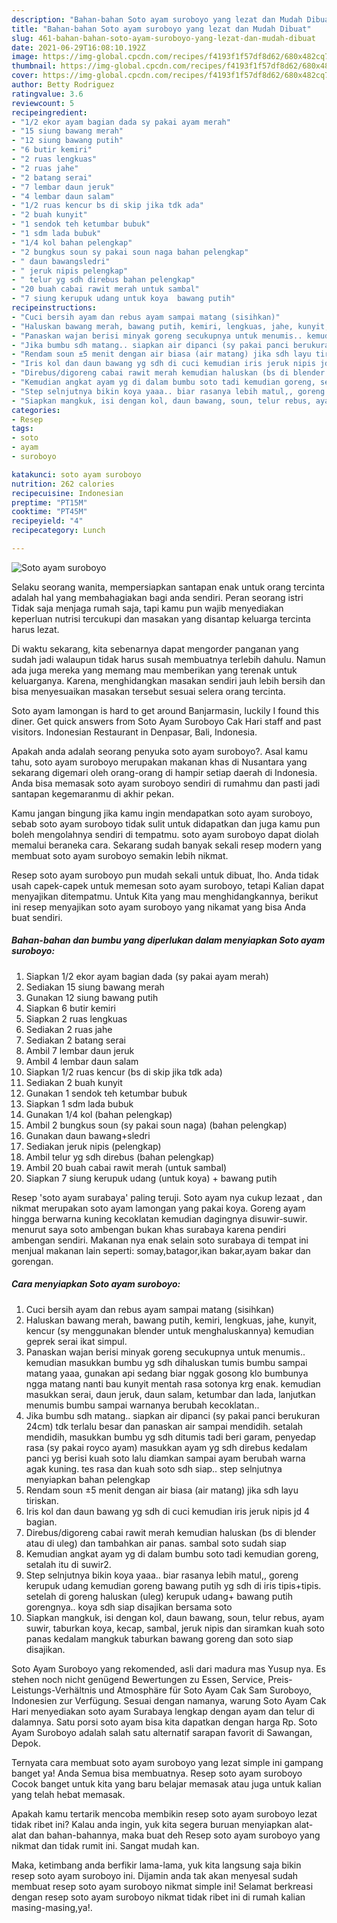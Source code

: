 ```yaml
---
description: "Bahan-bahan Soto ayam suroboyo yang lezat dan Mudah Dibuat"
title: "Bahan-bahan Soto ayam suroboyo yang lezat dan Mudah Dibuat"
slug: 461-bahan-bahan-soto-ayam-suroboyo-yang-lezat-dan-mudah-dibuat
date: 2021-06-29T16:08:10.192Z
image: https://img-global.cpcdn.com/recipes/f4193f1f57df8d62/680x482cq70/soto-ayam-suroboyo-foto-resep-utama.jpg
thumbnail: https://img-global.cpcdn.com/recipes/f4193f1f57df8d62/680x482cq70/soto-ayam-suroboyo-foto-resep-utama.jpg
cover: https://img-global.cpcdn.com/recipes/f4193f1f57df8d62/680x482cq70/soto-ayam-suroboyo-foto-resep-utama.jpg
author: Betty Rodriguez
ratingvalue: 3.6
reviewcount: 5
recipeingredient:
- "1/2 ekor ayam bagian dada sy pakai ayam merah"
- "15 siung bawang merah"
- "12 siung bawang putih"
- "6 butir kemiri"
- "2 ruas lengkuas"
- "2 ruas jahe"
- "2 batang serai"
- "7 lembar daun jeruk"
- "4 lembar daun salam"
- "1/2 ruas kencur bs di skip jika tdk ada"
- "2 buah kunyit"
- "1 sendok teh ketumbar bubuk"
- "1 sdm lada bubuk"
- "1/4 kol bahan pelengkap"
- "2 bungkus soun sy pakai soun naga bahan pelengkap"
- " daun bawangsledri"
- " jeruk nipis pelengkap"
- " telur yg sdh direbus bahan pelengkap"
- "20 buah cabai rawit merah untuk sambal"
- "7 siung kerupuk udang untuk koya  bawang putih"
recipeinstructions:
- "Cuci bersih ayam dan rebus ayam sampai matang (sisihkan)"
- "Haluskan bawang merah, bawang putih, kemiri, lengkuas, jahe, kunyit, kencur (sy menggunakan blender untuk menghaluskannya) kemudian geprek serai ikat simpul."
- "Panaskan wajan berisi minyak goreng secukupnya untuk menumis.. kemudian masukkan bumbu yg sdh dihaluskan tumis bumbu sampai matang yaaa, gunakan api sedang biar nggak gosong klo bumbunya ngga matang nanti bau kunyit mentah rasa sotonya krg enak. kemudian masukkan serai, daun jeruk, daun salam, ketumbar dan lada, lanjutkan menumis bumbu sampai warnanya berubah kecoklatan.."
- "Jika bumbu sdh matang.. siapkan air dipanci (sy pakai panci berukuran 24cm) tdk terlalu besar dan panaskan air sampai mendidih. setalah mendidih, masukkan bumbu yg sdh ditumis tadi beri garam, penyedap rasa (sy pakai royco ayam) masukkan ayam yg sdh direbus kedalam panci yg berisi kuah soto lalu diamkan sampai ayam berubah warna agak kuning. tes rasa dan kuah soto sdh siap.. step selnjutnya menyiapkan bahan pelengkap"
- "Rendam soun ±5 menit dengan air biasa (air matang) jika sdh layu tiriskan."
- "Iris kol dan daun bawang yg sdh di cuci kemudian iris jeruk nipis jd 4 bagian."
- "Direbus/digoreng cabai rawit merah kemudian haluskan (bs di blender atau di uleg) dan tambahkan air panas. sambal soto sudah siap"
- "Kemudian angkat ayam yg di dalam bumbu soto tadi kemudian goreng, setalah itu di suwir2."
- "Step selnjutnya bikin koya yaaa.. biar rasanya lebih matul,, goreng kerupuk udang kemudian goreng bawang putih yg sdh di iris tipis+tipis. setelah di goreng haluskan (uleg) kerupuk udang+ bawang putih gorengnya.. koya sdh siap disajikan bersama soto"
- "Siapkan mangkuk, isi dengan kol, daun bawang, soun, telur rebus, ayam suwir, taburkan koya, kecap, sambal, jeruk nipis dan siramkan kuah soto panas kedalam mangkuk taburkan bawang goreng dan soto siap disajikan."
categories:
- Resep
tags:
- soto
- ayam
- suroboyo

katakunci: soto ayam suroboyo 
nutrition: 262 calories
recipecuisine: Indonesian
preptime: "PT15M"
cooktime: "PT45M"
recipeyield: "4"
recipecategory: Lunch

---
```



![Soto ayam suroboyo](https://img-global.cpcdn.com/recipes/f4193f1f57df8d62/680x482cq70/soto-ayam-suroboyo-foto-resep-utama.jpg)

Selaku seorang wanita, mempersiapkan santapan enak untuk orang tercinta adalah hal yang membahagiakan bagi anda sendiri. Peran seorang istri Tidak saja menjaga rumah saja, tapi kamu pun wajib menyediakan keperluan nutrisi tercukupi dan masakan yang disantap keluarga tercinta harus lezat.

Di waktu  sekarang, kita sebenarnya dapat mengorder panganan yang sudah jadi walaupun tidak harus susah membuatnya terlebih dahulu. Namun ada juga mereka yang memang mau memberikan yang terenak untuk keluarganya. Karena, menghidangkan masakan sendiri jauh lebih bersih dan bisa menyesuaikan masakan tersebut sesuai selera orang tercinta. 

Soto ayam lamongan is hard to get around Banjarmasin, luckily I found this diner. Get quick answers from Soto Ayam Suroboyo Cak Hari staff and past visitors. Indonesian Restaurant in Denpasar, Bali, Indonesia.

Apakah anda adalah seorang penyuka soto ayam suroboyo?. Asal kamu tahu, soto ayam suroboyo merupakan makanan khas di Nusantara yang sekarang digemari oleh orang-orang di hampir setiap daerah di Indonesia. Anda bisa memasak soto ayam suroboyo sendiri di rumahmu dan pasti jadi santapan kegemaranmu di akhir pekan.

Kamu jangan bingung jika kamu ingin mendapatkan soto ayam suroboyo, sebab soto ayam suroboyo tidak sulit untuk didapatkan dan juga kamu pun boleh mengolahnya sendiri di tempatmu. soto ayam suroboyo dapat diolah memalui beraneka cara. Sekarang sudah banyak sekali resep modern yang membuat soto ayam suroboyo semakin lebih nikmat.

Resep soto ayam suroboyo pun mudah sekali untuk dibuat, lho. Anda tidak usah capek-capek untuk memesan soto ayam suroboyo, tetapi Kalian dapat menyajikan ditempatmu. Untuk Kita yang mau menghidangkannya, berikut ini resep menyajikan soto ayam suroboyo yang nikamat yang bisa Anda buat sendiri.

<!--inarticleads1-->

##### Bahan-bahan dan bumbu yang diperlukan dalam menyiapkan Soto ayam suroboyo:

1. Siapkan 1/2 ekor ayam bagian dada (sy pakai ayam merah)
1. Sediakan 15 siung bawang merah
1. Gunakan 12 siung bawang putih
1. Siapkan 6 butir kemiri
1. Siapkan 2 ruas lengkuas
1. Sediakan 2 ruas jahe
1. Sediakan 2 batang serai
1. Ambil 7 lembar daun jeruk
1. Ambil 4 lembar daun salam
1. Siapkan 1/2 ruas kencur (bs di skip jika tdk ada)
1. Sediakan 2 buah kunyit
1. Gunakan 1 sendok teh ketumbar bubuk
1. Siapkan 1 sdm lada bubuk
1. Gunakan 1/4 kol (bahan pelengkap)
1. Ambil 2 bungkus soun (sy pakai soun naga) (bahan pelengkap)
1. Gunakan  daun bawang+sledri
1. Sediakan  jeruk nipis (pelengkap)
1. Ambil  telur yg sdh direbus (bahan pelengkap)
1. Ambil 20 buah cabai rawit merah (untuk sambal)
1. Siapkan 7 siung kerupuk udang (untuk koya) + bawang putih


Resep &#39;soto ayam surabaya&#39; paling teruji. Soto ayam nya cukup lezaat , dan nikmat merupakan soto ayam lamongan yang pakai koya. Goreng ayam hingga berwarna kuning kecoklatan kemudian dagingnya disuwir-suwir. menurut saya soto ambengan bukan khas surabaya karena pendiri ambengan sendiri. Makanan nya enak selain soto surabaya di tempat ini menjual makanan lain seperti: somay,batagor,ikan bakar,ayam bakar dan gorengan. 

<!--inarticleads2-->

##### Cara menyiapkan Soto ayam suroboyo:

1. Cuci bersih ayam dan rebus ayam sampai matang (sisihkan)
1. Haluskan bawang merah, bawang putih, kemiri, lengkuas, jahe, kunyit, kencur (sy menggunakan blender untuk menghaluskannya) kemudian geprek serai ikat simpul.
1. Panaskan wajan berisi minyak goreng secukupnya untuk menumis.. kemudian masukkan bumbu yg sdh dihaluskan tumis bumbu sampai matang yaaa, gunakan api sedang biar nggak gosong klo bumbunya ngga matang nanti bau kunyit mentah rasa sotonya krg enak. kemudian masukkan serai, daun jeruk, daun salam, ketumbar dan lada, lanjutkan menumis bumbu sampai warnanya berubah kecoklatan..
1. Jika bumbu sdh matang.. siapkan air dipanci (sy pakai panci berukuran 24cm) tdk terlalu besar dan panaskan air sampai mendidih. setalah mendidih, masukkan bumbu yg sdh ditumis tadi beri garam, penyedap rasa (sy pakai royco ayam) masukkan ayam yg sdh direbus kedalam panci yg berisi kuah soto lalu diamkan sampai ayam berubah warna agak kuning. tes rasa dan kuah soto sdh siap.. step selnjutnya menyiapkan bahan pelengkap
1. Rendam soun ±5 menit dengan air biasa (air matang) jika sdh layu tiriskan.
1. Iris kol dan daun bawang yg sdh di cuci kemudian iris jeruk nipis jd 4 bagian.
1. Direbus/digoreng cabai rawit merah kemudian haluskan (bs di blender atau di uleg) dan tambahkan air panas. sambal soto sudah siap
1. Kemudian angkat ayam yg di dalam bumbu soto tadi kemudian goreng, setalah itu di suwir2.
1. Step selnjutnya bikin koya yaaa.. biar rasanya lebih matul,, goreng kerupuk udang kemudian goreng bawang putih yg sdh di iris tipis+tipis. setelah di goreng haluskan (uleg) kerupuk udang+ bawang putih gorengnya.. koya sdh siap disajikan bersama soto
1. Siapkan mangkuk, isi dengan kol, daun bawang, soun, telur rebus, ayam suwir, taburkan koya, kecap, sambal, jeruk nipis dan siramkan kuah soto panas kedalam mangkuk taburkan bawang goreng dan soto siap disajikan.


Soto Ayam Suroboyo yang rekomended, asli dari madura mas Yusup nya. Es stehen noch nicht genügend Bewertungen zu Essen, Service, Preis-Leistungs-Verhältnis und Atmosphäre für Soto Ayam Cak Sam Suroboyo, Indonesien zur Verfügung. Sesuai dengan namanya, warung Soto Ayam Cak Hari menyediakan soto ayam Surabaya lengkap dengan ayam dan telur di dalamnya. Satu porsi soto ayam bisa kita dapatkan dengan harga Rp. Soto Ayam Suroboyo adalah salah satu alternatif sarapan favorit di Sawangan, Depok. 

Ternyata cara membuat soto ayam suroboyo yang lezat simple ini gampang banget ya! Anda Semua bisa membuatnya. Resep soto ayam suroboyo Cocok banget untuk kita yang baru belajar memasak atau juga untuk kalian yang telah hebat memasak.

Apakah kamu tertarik mencoba membikin resep soto ayam suroboyo lezat tidak ribet ini? Kalau anda ingin, yuk kita segera buruan menyiapkan alat-alat dan bahan-bahannya, maka buat deh Resep soto ayam suroboyo yang nikmat dan tidak rumit ini. Sangat mudah kan. 

Maka, ketimbang anda berfikir lama-lama, yuk kita langsung saja bikin resep soto ayam suroboyo ini. Dijamin anda tak akan menyesal sudah membuat resep soto ayam suroboyo nikmat simple ini! Selamat berkreasi dengan resep soto ayam suroboyo nikmat tidak ribet ini di rumah kalian masing-masing,ya!.

